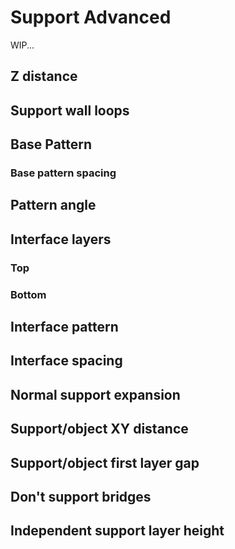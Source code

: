 # Support Advanced

WIP...

## Z distance

## Support wall loops

## Base Pattern

### Base pattern spacing

## Pattern angle

## Interface layers

### Top

### Bottom

## Interface pattern

## Interface spacing

## Normal support expansion

## Support/object XY distance

## Support/object first layer gap

## Don't support bridges

## Independent support layer height
